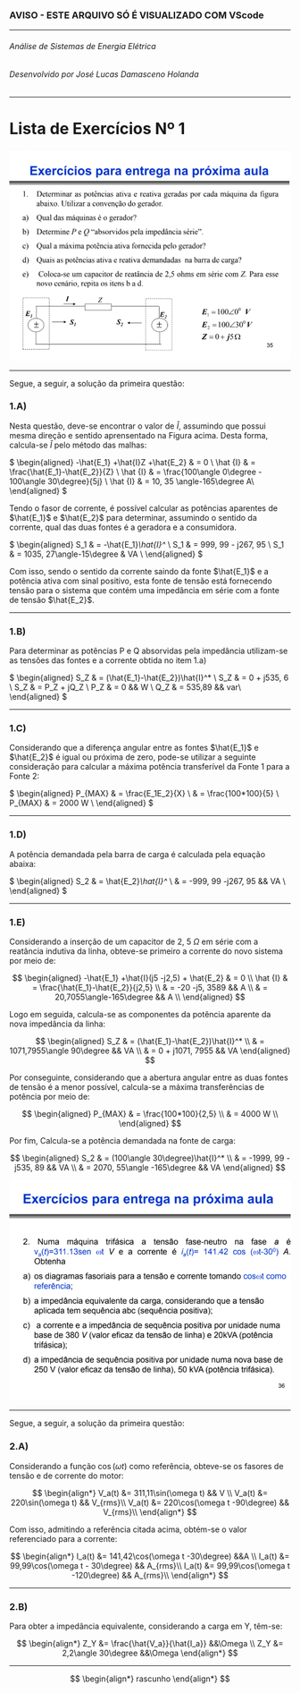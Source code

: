 ### AVISO - ESTE ARQUIVO SÓ É VISUALIZADO COM VScode 

----
###### Análise de Sistemas de Energia Elétrica
###### Desenvolvido por José Lucas Damasceno Holanda  
----
<h1>Lista de Exercícios Nº 1</h1>



![Questão 01](Fig01.PNG "Questão 01")

----

Segue, a seguir, a solução da primeira questão: 


<h3>1.A)</h3>

Nesta questão, deve-se encontrar o valor de $\hat{I}$, assumindo que possui mesma direção e sentido aprensentado na Figura acima. Desta forma, calcula-se $\hat{I}$ pelo método das malhas: 


$
\begin{aligned}
-\hat{E_1} +\hat{I}Z +\hat{E_2}  & = 0 \\
\hat {I} & = \frac{\hat{E_1}-\hat{E_2}}{Z} \\
\hat {I} & = \frac{100\angle 0\degree - 100\angle 30\degree}{5j} \\
\hat {I} & = 10, 35 \angle-165\degree A\\
\end{aligned}
$


Tendo o fasor de corrente, é possível calcular as potências aparentes de $\hat{E_1}$ e $\hat{E_2}$ para determinar, assumindo o sentido da corrente, qual das duas fontes é a geradora e a consumidora.


$
\begin{aligned}
S_1 & = -\hat{E_1}*\hat{I}^* \\
S_1 & = 999,  99 - j267, 95 \\
S_1 & = 1035, 27\angle-15\degree & VA \\
\end{aligned}
$

Com isso, sendo o sentido da corrente saindo da fonte $\hat{E_1}$ e a potência ativa com sinal positivo, esta fonte de tensão está fornecendo tensão para o sistema que contém uma impedância em série com a fonte de tensão $\hat{E_2}$.

----
<h3>1.B)</h3>

Para determinar as potências P e Q absorvidas pela impedância utilizam-se as tensões das fontes e a corrente obtida no item 1.a)

$
\begin{aligned}
S_Z & = (\hat{E_1}-\hat{E_2})\hat{I}^* \\
S_Z & = 0 + j535, 6 \\
S_Z & = P_Z + jQ_Z \\
P_Z & = 0 && W \\
Q_Z & = 535,89 && var\\
\end{aligned}
$


----
<h3>1.C)</h3>

Considerando que a diferença angular entre as fontes $\hat{E_1}$ e $\hat{E_2}$ é igual ou próxima de zero, pode-se utilizar a seguinte consideração para calcular a máxima potência transferível da Fonte 1 para a Fonte 2: 

$
\begin{aligned}
P_{MAX} & = \frac{E_1E_2}{X} \\
        & = \frac{100*100}{5} \\
P_{MAX} & = 2000 W \\
\end{aligned}
$

----
<h3>1.D)</h3>

A potência demandada pela barra de carga é calculada pela equação abaixa: 

$
\begin{aligned}
S_2 & = \hat{E_2}*\hat{I}^* \\
    & = -999, 99 -j267, 95 && VA \\
\end{aligned}
$

----
<h3>1.E)</h3>

Considerando a inserção de um capacitor de 2, 5 $\Omega$ em série com a reatância indutiva da linha, obteve-se primeiro a corrente do novo sistema por meio de: 

$$
\begin{aligned}
-\hat{E_1} +\hat{I}(j5 -j2,5) + \hat{E_2} & = 0 \\
 \hat {I} & = \frac{\hat{E_1}-\hat{E_2}}{j2,5} \\
          & = -20 -j5, 3589 && A \\
          & = 20,7055\angle-165\degree && A \\
\end{aligned}
$$

Logo em seguida, calcula-se as componentes da potência aparente da nova impedância da linha: 

$$
\begin{aligned}
S_Z & = (\hat{E_1}-\hat{E_2})\hat{I}^* \\
    & = 1071,7955\angle 90\degree && VA \\
    & = 0 + j1071, 7955 && VA
\end{aligned}
$$

Por conseguinte, considerando que a abertura angular entre as duas fontes de tensão é a menor possível, calcula-se a máxima transferências de potência por meio de: 

$$
\begin{aligned}
P_{MAX} & = \frac{100*100}{2,5} \\
        & = 4000 W \\
\end{aligned}
$$

Por fim, Calcula-se a potência demandada na fonte de carga: 

$$
\begin{aligned}
S_2 & = (100\angle 30\degree)\hat{I}^* \\
    & = -1999, 99 - j535, 89 && VA \\
    & = 2070,  55\angle -165\degree && VA
\end{aligned}
$$



![Questão 02](Fig02.PNG "Questão 02")

----

Segue, a seguir, a solução da primeira questão: 



<h3>2.A)</h3>

Considerando a função $\cos(\omega t)$ como referência, obteve-se os fasores de tensão e de corrente do motor:

$$
\begin{align*}
V_a(t) &= 311,11\sin(\omega t) && V \\  
V_a(t) &= 220\sin(\omega t) && V_{rms}\\
V_a(t) &= 220\cos(\omega t -90\degree) && V_{rms}\\
\end{align*}
$$

Com isso, admitindo a referência citada acima, obtém-se o valor referenciado para a corrente:


$$
\begin{align*}
I_a(t) &= 141,42\cos(\omega t -30\degree) &&A \\  
I_a(t) &= 99,99\cos(\omega t - 30\degree) && A_{rms}\\
I_a(t) &= 99,99\cos(\omega t -120\degree) && A_{rms}\\
\end{align*}
$$

----
<h3>2.B)</h3>

Para obter a impedância equivalente, considerando a carga em Y, têm-se:

$$
\begin{align*}
Z_Y &= \frac{\hat{V_a}}{\hat{I_a}} &&\Omega \\
Z_Y &= 2,2\angle 30\degree &&\Omega
\end{align*}
$$



----
$$
\begin{align*}
rascunho
\end{align*}
$$


